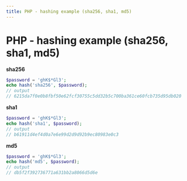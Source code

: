 ```yaml
---
title: PHP - hashing example (sha256, sha1, md5)
---
```


<h1 class="header">PHP - hashing example (sha256, sha1, md5)</h1>


<b>sha256</b>
```php
$password = 'ghK$*Gl3';
echo hash('sha256', $password);
// output
// 6215da7f0e0b8fbf50e62fcf30755c5dd32b5c700ba361ce60fcb735d95db020
```

<b>sha1</b>
```php
$password = 'ghK$*Gl3';
echo hash('sha1', $password);
// output
// b61911d4ef4d0a7e6e99d2d9d92b9ec80983e0c3
```

<b>md5</b>
```php
$password = 'ghK$*Gl3';
echo hash('md5', $password);
// output
// db5f2f392736771a631bb2a8066d5d6e
```